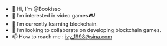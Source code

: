 - 👋 Hi, I’m @Bookisso
- 👀 I’m interested in video games🎮!
- 🌱 I’m currently learning blockchain.
- 💞️ I’m looking to collaborate on developing blockchain games.
- 📫 How to reach me : ivy_1998@sina.com

<!---
Bookisso/Bookisso is a ✨ special ✨ repository because its `README.md` (this file) appears on your GitHub profile.
You can click the Preview link to take a look at your changes.
--->
